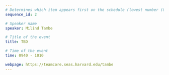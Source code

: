 ```yaml
---
# Determines which item appears first on the schedule (lowest number (0) appears first)
sequence_id: 2

# Speaker name
speaker: Milind Tambe 

# Title of the event
title: TBD 

# Time of the event
time: 0940 - 1010

webpage: https://teamcore.seas.harvard.edu/tambe
---
```


